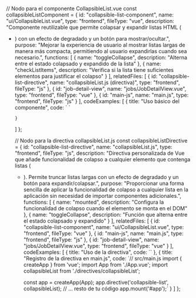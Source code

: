 // Nodo para el componente CollapsibleList.vue
const collapsibleListComponent = {
id: "collapsible-list-component",
name: "ui/CollapsibleList.vue",
type: "frontend",
fileType: "vue",
description: "Componente reutilizable que permite colapsar y expandir listas HTML (<ul><li>) con un efecto de degradado y un botón para mostrar/ocultar.",
purpose: "Mejorar la experiencia de usuario al mostrar listas largas de manera más compacta, permitiendo al usuario expandirlas cuando sea necesario.",
functions: [
{
name: "toggleCollapse",
description: "Alterna entre el estado colapsado y expandido de la lista"
},
{
name: "checkListItems",
description: "Verifica si la lista tiene suficientes elementos para justificar el colapso"
}
],
relatedFiles: [
{
id: "collapsible-list-directive",
name: "collapsibleList.js (directiva)",
type: "frontend",
fileType: "js"
},
{
id: "job-detail-view",
name: "jobs/JobDetailView.vue",
type: "frontend",
fileType: "vue"
},
{
id: "main-js",
name: "main.js",
type: "frontend",
fileType: "js"
}
],
codeExamples: [
{
title: "Uso básico del componente",
code: `<template>

  <div>
    <h2 class="text-h6 mb-3">Requirements</h2>
    <CollapsibleList>
      <div v-html="job.requirements"></div>
    </CollapsibleList>
  </div>
</template>

<script>
import CollapsibleList from '@/components/ui/CollapsibleList.vue';

export default {
  components: {
    CollapsibleList
  }
  // ...resto del código
}
</script>`

    }

]
};

// Nodo para la directiva collapsibleList.js
const collapsibleListDirective = {
id: "collapsible-list-directive",
name: "collapsibleList.js",
type: "frontend",
fileType: "js",
description: "Directiva personalizada de Vue que añade funcionalidad de colapso a cualquier elemento que contenga listas (<ul><li>). Permite truncar listas largas con un efecto de degradado y un botón para expandir/colapsar.",
purpose: "Proporcionar una forma sencilla de aplicar la funcionalidad de colapso a cualquier lista en la aplicación sin necesidad de importar componentes adicionales.",
functions: [
{
name: "mounted",
description: "Configura la funcionalidad de colapso cuando el elemento se monta en el DOM"
},
{
name: "toggleCollapse",
description: "Función que alterna entre el estado colapsado y expandido"
}
],
relatedFiles: [
{
id: "collapsible-list-component",
name: "ui/CollapsibleList.vue",
type: "frontend",
fileType: "vue"
},
{
id: "main-js",
name: "main.js",
type: "frontend",
fileType: "js"
},
{
id: "job-detail-view",
name: "jobs/JobDetailView.vue",
type: "frontend",
fileType: "vue"
}
],
codeExamples: [
{
title: "Uso de la directiva",
code: `<template>

  <div>
    <h2 class="text-h6 mb-3">Requirements</h2>
    <div v-collapsible-list="{ maxItems: 5, collapsedHeight: 200 }" v-html="job.requirements"></div>
  </div>
</template>`
    },
    {
      title: "Registro de la directiva en main.js",
      code: `// src/main.js
import { createApp } from 'vue';
import App from './App.vue';
import collapsibleList from './directives/collapsibleList';

const app = createApp(App);
app.directive('collapsible-list', collapsibleList);
// ... resto de tu código
app.mount('#app');`
}
]
};
